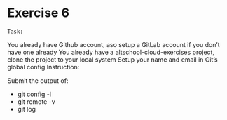 # Exercise 6

`Task:`

You already have Github account, aso setup a GitLab account if you don’t have one already
You already have a altschool-cloud-exercises project, clone the project to your local system
Setup your name and email in Git’s global config
Instruction:

Submit the output of:
* git config -l
* git remote -v
* git log